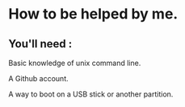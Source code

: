 # How to be helped by me.

## You'll need :

Basic knowledge of unix command line.

A Github account.

A way to boot on a USB stick or another partition.

